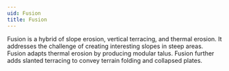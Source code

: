 ```yaml
---
uid: Fusion
title: Fusion
---
```


Fusion is a hybrid of slope erosion, vertical terracing, and thermal erosion. It addresses the challenge of creating interesting slopes in steep areas. Fusion adapts thermal erosion by producing modular talus. Fusion further adds slanted terracing to convey terrain folding and collapsed plates.


